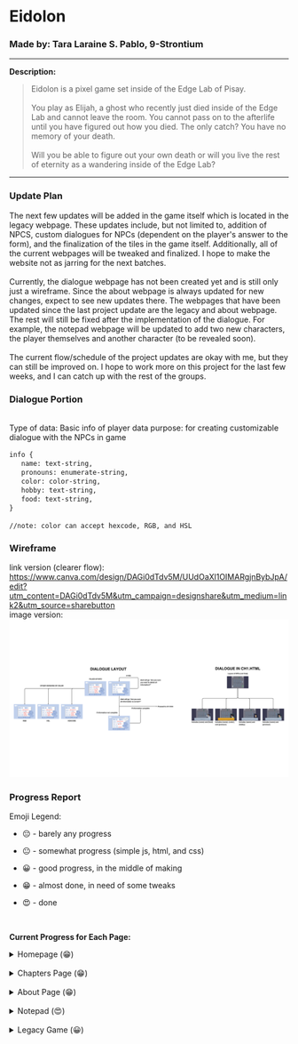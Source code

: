 # Eidolon

### Made by: Tara Laraine S. Pablo, 9-Strontium

---

**Description:**

> Eidolon is a pixel game set inside of the Edge Lab of Pisay.<br /><br />You play as Elijah, a ghost who recently just died inside of the Edge Lab
and cannot leave the room. You cannot pass on to the afterlife until
you have figured out how you died. The only catch? You have no memory
of your death. <br/><br/> Will you be able to figure out your own
death or will you live the rest of eternity as a wandering inside of
the Edge Lab? <br>

---

### Update Plan
<p>The next few updates will be added in the game itself which is located in the legacy webpage. These updates include, but not limited to, addition of NPCS, custom dialogues for NPCs (dependent on the player's answer to the form), and the finalization of the tiles in the game itself. Additionally, all of the current webpages will be tweaked and finalized. I hope to make the website not as jarring for the next batches.
<br><br>
Currently, the dialogue webpage has not been created yet and is still only just a wireframe. Since the about webpage is always updated for new changes, expect to see new updates there. The webpages that have been updated since the last project update are the legacy and about webpage. The rest will still be fixed after the implementation of the dialogue. For example, the notepad webpage will be updated to add two new characters, the player themselves and another character (to be revealed soon). 
<br><br>
The current flow/schedule of the project updates are okay with me, but they can still be improved on. I hope to work more on this project for the last few weeks, and I can catch up with the rest of the groups.

  </p>

### Dialogue Portion
<br>
Type of data: Basic info of player data
purpose: for creating customizable dialogue with the NPCs in game

```
info {
   name: text-string,
   pronouns: enumerate-string,
   color: color-string,
   hobby: text-string,
   food: text-string,
}

//note: color can accept hexcode, RGB, and HSL
```

### Wireframe
link version (clearer flow): https://www.canva.com/design/DAGi0dTdv5M/UUdOaXl1OIMARgjnBybJpA/edit?utm_content=DAGi0dTdv5M&utm_campaign=designshare&utm_medium=link2&utm_source=sharebutton
<br>image version:
<picture>
 <source media="(prefers-color-scheme: dark)" srcset="images/WIREFRAME OF PROJECT UPDATE.png">
 <source media="(prefers-color-scheme: light)" srcset="images/WIREFRAME OF PROJECT UPDATE.png">
 <img alt="wireframe" src="images/WIREFRAME OF PROJECT UPDATE.png">
</picture>

### Progress Report

  Emoji Legend:

- 😔 - barely any progress
- 😐 - somewhat progress (simple js, html, and css)
- 😀 - good progress, in the middle of making
- 😁 - almost done, in need of some tweaks
- 😍 - done

  <br>

**Current Progress for Each Page:**

  <details>
  <summary>Homepage (😁)</summary>
    <ul>
    <li>Background is supposed to give off an old camera</li>
    <li>Includes the main two buttons (Play, About)</li>
    <li>Will have audio and animations</li>
  </ul>
Files:
  <ol>
    <li>homepage.html</li>
    <li>homepage.css</li>
    <li>homepage.js</li>
  </ol>
</details>
  
  <br>

  <details>
    <summary>Chapters Page (😁)</summary>
    <ul>
    <li>Just one chapter</li>
    <li>Includes the redirect to the notepad page</li>
  </ul>
Files:
  <ol>
    <li>chapters.html</li>
    <li>chapters.css</li>
    <li>chapters.js</li>
  </ol>
  </details>
  
<br>

<details>
  <summary>About Page (😁)</summary>

  <ul>
    <li>Includes description of project, about the author (me!), q&a, and socmed</li>
    <li>Format of webpage isn't final</li>
  </ul>
Files:
  <ol>
    <li>about.html</li>
    <li>about.css</li>
  </ol>
</details>

<br>

<details>
  <summary>Notepad (😍)</summary>
    <ul>
    <li>Has some small information about each character seen</li>
    <li>For now, only 3 characters are in the notepad (main character will be added by the next progress update)</li>
  </ul>
Files:
  <ol>
    <li>notepad.html</li>
    <li>notepad.css</li>
    <li>notepad.js</li>
  </ol>

</details>
  
 

  <br>
  
<details>
  <summary>Legacy Game (😀)</summary>
  <ul>
    <li>Will be very short to focus more on the tiles/format of the page</li>
  <li>Current color seen are not the final colors</li>
  </ul>
Files:
  <ol>
    <li>ch1.html</li>
    <li>ch1.css</li>
    <li>ch1.js</li>
  </ol>

</details>